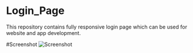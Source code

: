 # Login_Page

This repository contains fully responsive login page which can be used for website and app development.

#Screenshot
![Screenshot](https://github.com/user-attachments/assets/222c0fd9-2bfd-4c66-88b6-4bc37a8133fe)
